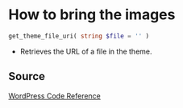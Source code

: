 # How to bring the images 

```php
get_theme_file_uri( string $file = '' )
```
- Retrieves the URL of a file in the theme.

## Source
[WordPress Code Reference](https://developer.wordpress.org/reference/functions/get_theme_file_uri/)